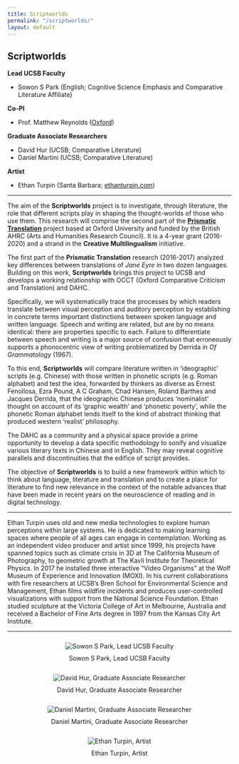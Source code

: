 ```yaml
---
title: Scriptworlds
permalink: "/scriptworlds/"
layout: default
---
```


## Scriptworlds

**Lead UCSB Faculty**
* Sowon S Park (English; Cognitive Science Emphasis and Comparative Literature Affiliate)

**Co-PI**
* Prof. Matthew Reynolds ([Oxford](https://www.english.ox.ac.uk/people/professor-matthew-reynolds))

**Graduate Associate Researchers**
* David Hur (UCSB; Comparative Literature)
* Daniel Martini (UCSB; Comparative Literature)

**Artist**
* Ethan Turpin (Santa Barbara; [ethanturpin.com](http://ethanturpin.com/))

---

The aim of the **Scriptworlds** project is to investigate, through literature, the role that different scripts play in shaping the thought-worlds of those who use them. This research will comprise the second part of the **[Prismatic Translation](https://www.creativeml.ox.ac.uk/research/prismatic-translation)** project  based at Oxford University and funded by the British AHRC (Arts and Humanities Research Council).  It is a 4-year grant (2016-2020) and a strand in the **Creative Multilingualism** initiative.

The first part of the **Prismatic Translation** research (2016-2017) analyzed key differences between translations of *Jane Eyre* in two dozen languages. Building on this work, **Scriptworlds** brings this project to UCSB and develops a working relationship with OCCT (Oxford Comparative Criticism and Translation) and DAHC.

Specifically, we will systematically trace the processes by which readers translate between visual perception and auditory perception by establishing in concrete terms important distinctions between spoken language and written language. Speech and writing are related, but are by no means identical: there are properties specific to each. Failure to differentiate between speech and writing is a major source of confusion that erroneously supports a phonocentric view of writing problematized by Derrida in *Of Grammatology* (1967).

To this end, **Scriptworlds** will compare literature written in ‘ideographic’ scripts (e.g. Chinese) with those written in phonetic scripts (e.g. Roman alphabet) and test the idea, forwarded by thinkers as diverse as Ernest Fenollosa, Ezra Pound, A C Graham, Chad Hansen, Roland Barthes and Jacques Derrida, that the ideographic Chinese produces ‘nominalist’ thought on account of its ‘graphic wealth’ and ‘phonetic poverty’, while the phonetic Roman alphabet lends itself to the kind of abstract thinking that produced western ‘realist’ philosophy.

The DAHC as a community and a physical space provide a prime opportunity to develop a data specific methodology to sonify and visualize various literary texts in Chinese and in English. They may reveal cognitive parallels and discontinuities that the edifice of script provides.

The objective of **Scriptworlds** is to build a new framework within which to think about language, literature and translation and to create a place for literature to find new relevance in the context of the notable advances that have been made in recent years on the neuroscience of reading and in digital technology.

---

Ethan Turpin uses old and new media technologies to explore human perceptions within large systems.  He is dedicated to making learning spaces where people of all ages can engage in contemplation.  Working as an independent video producer and artist since 1999, his projects have spanned topics such as climate crisis in 3D at The California Museum of Photography, to geometric growth at The Kavli Institute for Theoretical Physics.  In 2017 he installed three interactive “Video Organisms” at the Wolf Museum of Experience and Innovation (MOXI).  In his current collaborations with fire researchers at UCSB’s Bren School for Environmental Science and Management, Ethan films wildfire incidents and produces user-controlled visualizations with support from the National Science Foundation.  Ethan studied sculpture at the Victoria College of Art in Melbourne, Australia and received a Bachelor of Fine Arts degree in 1997 from the Kansas City Art Institute.

---


<div align="center">
<img alt="Sowon S Park, Lead UCSB Faculty" src="{{ site.baseurl }}/assets/images/groups-scriptworlds-park.jpg" style="padding:10px;" />
<br>
Sowon S Park, Lead UCSB Faculty
<br>
<br>
<img alt="David Hur, Graduate Associate Researcher" src="{{ site.baseurl }}/assets/images/groups-scriptworlds-hur.jpg" style="padding:10px;" />
<br>
David Hur, Graduate Associate Researcher
<br>
<br>
<img alt="Daniel Martini, Graduate Associate Researcher" src="{{ site.baseurl }}/assets/images/groups-scriptworlds-martini.jpg" style="padding:10px;" />
<br>
Daniel Martini, Graduate Associate Researcher
<br>
<br>
<img alt="Ethan Turpin, Artist" src="{{ site.baseurl }}/assets/images/groups-scriptworlds-turpin.jpg" style="padding:10px;" />
<br>
Ethan Turpin, Artist
</div>